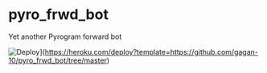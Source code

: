 # pyro_frwd_bot
Yet another Pyrogram forward bot 


![Deploy](https://www.herokucdn.com/deploy/button.svg)](https://heroku.com/deploy?template=https://github.com/gagan-10/pyro_frwd_bot/tree/master)
